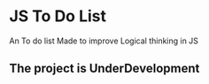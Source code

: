 # JS To Do List
 An To do list Made to improve Logical thinking in JS
 ## The project is UnderDevelopment
